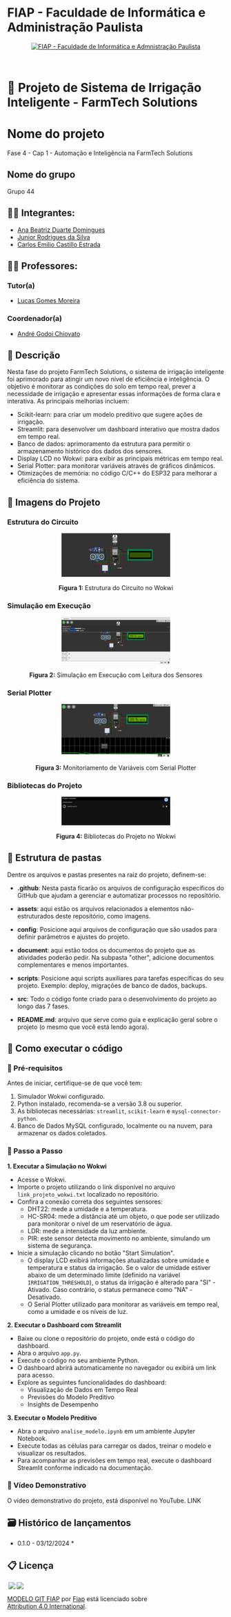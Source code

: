 # FIAP - Faculdade de Informática e Administração Paulista

<p align="center">
<a href= "https://www.fiap.com.br/"><img src="assets/logo-fiap.png" alt="FIAP - Faculdade de Informática e Admnistração Paulista" border="0" width=40% height=40%></a>
</p>

<br>

# 🌾 Projeto de Sistema de Irrigação Inteligente - FarmTech Solutions

# Nome do projeto
Fase 4 - Cap 1 - Automação e Inteligência na FarmTech Solutions

## Nome do grupo
Grupo 44

## 👨‍🎓 Integrantes: 
- <a href="https://www.linkedin.com/in/">Ana Beatriz Duarte Domingues</a>
- <a href="https://www.linkedin.com/in/jrsilva051/">Junior Rodrigues da Silva</a>
- <a href="https://www.linkedin.com/in/">Carlos Emilio Castillo Estrada</a>

## 👩‍🏫 Professores:
### Tutor(a) 
- <a href="https://www.linkedin.com/company/inova-fusca">Lucas Gomes Moreira</a>
### Coordenador(a)
- <a href="https://www.linkedin.com/company/inova-fusca">André Godoi Chiovato</a>


## 📜 Descrição
Nesta fase do projeto FarmTech Solutions, o sistema de irrigação inteligente foi aprimorado para atingir um novo nível de eficiência e inteligência. O objetivo é monitorar as condições do solo em tempo real, prever a necessidade de irrigação e apresentar essas informações de forma clara e interativa. As principais melhorias incluem:
- Scikit-learn: para criar um modelo preditivo que sugere ações de irrigação.
- Streamlit: para desenvolver um dashboard interativo que mostra dados em tempo real.
- Banco de dados: aprimoramento da estrutura para permitir o armazenamento histórico dos dados dos sensores.
- Display LCD no Wokwi: para exibir as principais métricas em tempo real.
- Serial Plotter: para monitorar variáveis através de gráficos dinâmicos.
- Otimizações de memória: no código C/C++ do ESP32 para melhorar a eficiência do sistema.


## 📸 Imagens do Projeto
### Estrutura do Circuito 

<p align="center">
  <img src="assets/project4.png" alt="Estrutura do Circuito" border="0" width="50%" height="50%">
</p>

<p align="center">
  <strong>Figura 1:</strong> Estrutura do Circuito no Wokwi
</p>

### Simulação em Execução

<p align="center">
  <img src="assets/simulation4.png" alt="Simulação em Execução" border="0" width="50%" height="50%">
</p>

<p align="center">
  <strong>Figura 2:</strong> Simulação em Execução com Leitura dos Sensores
</p>

### Serial Plotter

<p align="center">
  <img src="assets/serialplotter4.png" alt="Serial Plotter" border="0" width="50%" height="50%">
</p>

<p align="center">
  <strong>Figura 3:</strong> Monitoriamento de Variáveis com Serial Plotter
</p>

### Bibliotecas do Projeto

<p align="center">
  <img src="assets/library4.png" alt="Bibliotecas do Projeto" border="0" width="50%" height="50%">
</p>

<p align="center">
  <strong>Figura 4:</strong> Bibliotecas do Projeto no Wokwi
</p>

## 📁 Estrutura de pastas

Dentre os arquivos e pastas presentes na raiz do projeto, definem-se:

- <b>.github</b>: Nesta pasta ficarão os arquivos de configuração específicos do GitHub que ajudam a gerenciar e automatizar processos no repositório.

- <b>assets</b>: aqui estão os arquivos relacionados a elementos não-estruturados deste repositório, como imagens.

- <b>config</b>: Posicione aqui arquivos de configuração que são usados para definir parâmetros e ajustes do projeto.

- <b>document</b>: aqui estão todos os documentos do projeto que as atividades poderão pedir. Na subpasta "other", adicione documentos complementares e menos importantes.

- <b>scripts</b>: Posicione aqui scripts auxiliares para tarefas específicas do seu projeto. Exemplo: deploy, migrações de banco de dados, backups.

- <b>src</b>: Todo o código fonte criado para o desenvolvimento do projeto ao longo das 7 fases.

- <b>README.md</b>: arquivo que serve como guia e explicação geral sobre o projeto (o mesmo que você está lendo agora).


## 🔧 Como executar o código
### 💼 Pré-requisitos
Antes de iniciar, certifique-se de que você tem:

1. Simulador Wokwi configurado.
2. Python instalado, recomenda-se a versão 3.8 ou superior.
3. As bibliotecas necessárias: `streamlit`, `scikit-learn` e `mysql-connector-python`.
5. Banco de Dados MySQL configurado, localmente ou na nuvem, para armazenar os dados coletados.

### 🚀 Passo a Passo
**1. Executar a Simulação no Wokwi**
* Acesse o Wokwi.
* Importe o projeto utilizando o link disponível no arquivo `link_projeto_wokwi.txt` localizado no repositório.
* Confira a conexão correta dos seguintes sensores:
  - DHT22: mede a umidade e a temperatura.
  - HC-SR04: mede a distância até um objeto, o que pode ser utilizado para monitorar o nível de um reservatório de água.
  - LDR: mede a intensidade da luz ambiente.
  - PIR: este sensor detecta movimento no ambiente, simulando um sistema de segurança.
* Inicie a simulação clicando no botão "Start Simulation".
  - O display LCD exibirá informações atualizadas sobre umidade e temperatura e status da irrigação. Se o valor de umidade estiver abaixo de um determinado limite (definido na variável `IRRIGATION_THRESHOLD`), o status da irrigação é alterado para "SI" - Ativado. Caso contrário, o status permanece como "NA" - Desativado.
  - O Serial Plotter utilizado para monitorar as variáveis em tempo real, como a umidade e os níveis de luz.

**2. Executar o Dashboard com Streamlit**
* Baixe ou clone o repositório do projeto, onde está o código do dashboard.
* Abra o arquivo `app.py`.
* Execute o código no seu ambiente Python.
* O dashboard abrirá automaticamente no navegador ou exibirá um link para acesso.
* Explore as seguintes funcionalidades do dashboard:
  - Visualização de Dados em Tempo Real
  - Previsões do Modelo Preditivo
  - Insights de Desempenho

**3. Executar o Modelo Preditivo**
* Abra o arquivo `analise_modelo.ipynb` em um ambiente Jupyter Notebook.
* Execute todas as células para carregar os dados, treinar o modelo e visualizar os resultados.
* Para acompanhar as previsões em tempo real, execute o dashboard Streamlit conforme indicado na documentação.

  
### 🎥 Vídeo Demonstrativo 
O vídeo demonstrativo do projeto, está disponível no YouTube.
LINK

## 🗃 Histórico de lançamentos

* 0.1.0 - 03/12/2024
    *

## 📋 Licença

<img style="height:22px!important;margin-left:3px;vertical-align:text-bottom;" src="https://mirrors.creativecommons.org/presskit/icons/cc.svg?ref=chooser-v1"><img style="height:22px!important;margin-left:3px;vertical-align:text-bottom;" src="https://mirrors.creativecommons.org/presskit/icons/by.svg?ref=chooser-v1"><p xmlns:cc="http://creativecommons.org/ns#" xmlns:dct="http://purl.org/dc/terms/"><a property="dct:title" rel="cc:attributionURL" href="https://github.com/agodoi/template">MODELO GIT FIAP</a> por <a rel="cc:attributionURL dct:creator" property="cc:attributionName" href="https://fiap.com.br">Fiap</a> está licenciado sobre <a href="http://creativecommons.org/licenses/by/4.0/?ref=chooser-v1" target="_blank" rel="license noopener noreferrer" style="display:inline-block;">Attribution 4.0 International</a>.</p>
